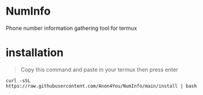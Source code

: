# NumInfo
Phone number information gathering tool for termux
# installation 
> Copy this command and paste in your termux then press enter
```
curl -sSL https://raw.githubusercontent.com/Anon4You/NumInfo/main/install | bash
```
